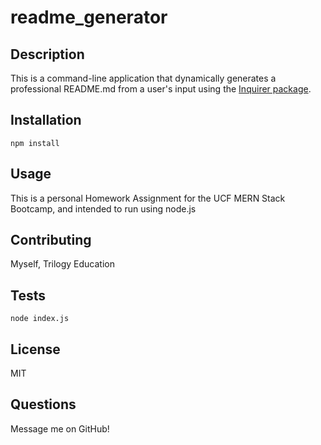 # readme_generator
## Description
This is a command-line application that dynamically generates a professional README.md from a user's input using the [Inquirer package](https://www.npmjs.com/package/inquirer).

## Installation

```npm install ```

## Usage

This is a personal Homework Assignment for the UCF MERN Stack Bootcamp, and intended to run using node.js
## Contributing
Myself, Trilogy Education
## Tests
```node index.js```
## License
MIT
## Questions
Message me on GitHub!